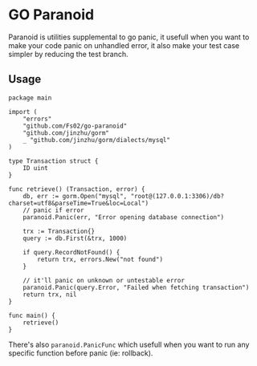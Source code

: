 # GO Paranoid
Paranoid is utilities supplemental to go panic, it usefull when you want to make your code panic on unhandled error, it also make your test case simpler by reducing the test branch.

## Usage
```golang
package main

import (
	"errors"
	"github.com/Fs02/go-paranoid"
	"github.com/jinzhu/gorm"
	_ "github.com/jinzhu/gorm/dialects/mysql"
)

type Transaction struct {
	ID uint
}

func retrieve() (Transaction, error) {
	db, err := gorm.Open("mysql", "root@(127.0.0.1:3306)/db?charset=utf8&parseTime=True&loc=Local")
	// panic if error
	paranoid.Panic(err, "Error opening database connection")

	trx := Transaction{}
	query := db.First(&trx, 1000)

	if query.RecordNotFound() {
		return trx, errors.New("not found")
	}

	// it'll panic on unknown or untestable error
	paranoid.Panic(query.Error, "Failed when fetching transaction")
	return trx, nil
}

func main() {
	retrieve()
}
```

There's also `paranoid.PanicFunc` which usefull when you want to run any specific function before panic (ie: rollback).
